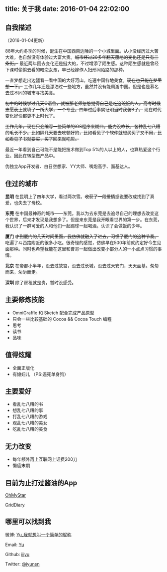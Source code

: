 title: 关于我
date: 2016-01-04 22:02:00
---

## 自我描述

（2016-01-04更新）

88年大约冬季的时候，诞生在中国西南边陲的一个小城里面。从小没经历过大苦大难，也自然没有体验过大富大贵。~~城市经过20多年翻天覆地的变化还是只有三条街。~~
 最近两年回去变化还是挺大的，不过增添了陌生感。这种陌生感就是曾经下课时偷偷去看的暗恋女孩，早已经嫁作人妇形同陌路的那种。

一直梦想走出边疆看一看中国的大好河山。吃遍中国各地美食。~~现在也只能在梦里想一下。~~
 工作几年还是漂泊过一些地方，虽然并没有能周游中国。但是也是慕名去过不同的城市寻找美食。

~~初中的时候学过几天C语言，就被那老师忽悠觉得自己是吃这碗饭的人。高考时候志愿表上就填了一所大学，一个专业。四年过后事实证明当时我装B了。~~
现在时代变化好快都更不上时代了。

~~工作几年，现在只会编写一些简单的iOS程序来糊口。能力没咋长，各种乱七八糟的毛长不少。比如隔几天要去吃顿好的，比如看见了个软件就想买买了又不用，比如看见了书就要买，买了回来就吃灰。~~

最近一年看到自己可能不是能把技术做到Top 5%的人以上的人，也算热爱这个行业。因此在转型做产品中。

伪独立App开发者、白日空想家、YY大师、嘴炮高手、面基达人。

## 住过的城市

**昆明**
在昆明上了四年大学，看过两次雪。~~收获了一段爱情~~据说要改成找到了真爱，也失去了母校。

**东莞**
在中国最神奇的城市——东莞。我以为去东莞是去追寻自己的理想去改变这个世界，后来才发现是我想多了。但是来东莞是我开眼看世界的第一步。在东莞，我认识了一群可爱的人和他们一起踢球一起喝酒。认识了会做饭的少年。

**厦门**
~~才到厦门的几天时间里面，我仿佛就融入了进去，习惯了厦门的这种节奏。~~ 吃遍了斗西路附近的很多小吃。很奇怪的感觉，仿佛早在500年前就约定好今生见面那种。同时也希望我能在这里和曹哥一起做出改变小部分人的一小点点习惯的事情。

**北京**
在帝都小半年，没去过故宫，没去过长城，没去过天安门，天天面基。匆匆而来，匆匆而走。

**深圳**
除了房租就是贵，暂时没感受。


## 主要修炼技能
* OmniGraffle 和 Sketch 配合完成产品原型
* 只会一些比较基础的 Cocoa && Cocoa Touch 编程
* 思考
* 读书
* 品味

## 值得炫耀

* 全面正版化
* 有媳妇儿 （PS:逼死单身狗）

## 主要爱好

- 看乱七八糟的书
- 想乱七八糟的事
- 打乱七八糟的游戏
- 观乱七八糟的美女
- 吃乱七八糟的美食

## 无力改变

* 每年额外再上互联网上话费200刀
* 懒癌末期

## 目前为止打过酱油的App

[OhMyStar](https://itunes.apple.com/us/app/oh-my-star/id788446112?l=en&mt=12)

[GridDiary](https://itunes.apple.com/us/app/grid-diary-simplest-way-to/id597077261?mt=8)

## 哪里可以找到我

微博: [Yu_我就想叫一个简单的昵称](http://weibo.com/iyunsn)

Email: [Yu](yu@ohmyapps.com)

Github: [iiiyu](https://github.com/iiiyu)

Twitter: [@iyunsn](https://twitter.com/iyunsn)
